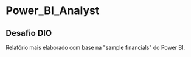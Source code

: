 # Power_BI_Analyst

## Desafio DIO
Relatório mais elaborado com base na "sample financials" do Power BI.
